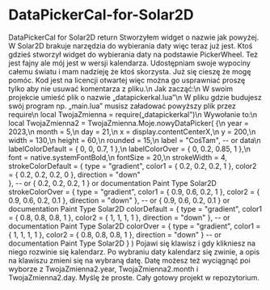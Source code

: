 # DataPickerCal-for-Solar2D
DataPickerCal for Solar2D  return
Stworzyłem widget o nazwie jak powyżej. W Solar2D brakuje narzędzia do wybierania daty więc teraz już jest. Ktoś gdzieś stworzył widget do wybierania daty na podstawie PickerWheel. Też jest fajny ale mój jest w wersji kalendarza. Udostępniam swoje wypociny całemu światu i mam nadzieję że ktoś skorzysta. Już się cieszę że mogę pomóc. Kod jest na licencji otwartej więc można go usprawniać proszę tylko aby nie usuwać komentarza z pliku.\n
Jak zacząć:\n
W swoim projekcie umieść plik o nazwie „datapickerkal.lua”\n
W pliku gdzie budujesz swój program np. „main.lua” musisz załadować powyższy plik przez require\n 
local TwojaZmienna = require(„datapickerkal”)\n
Wywołanie to:\n
local TwojaZmienna2 = TwojaZmienna.Moje.nowyDataPicker( {\n
			year = 2023,\n
			month = 5,\n
			day = 21,\n
			x = display.contentCenterX,\n
			y = 200,\n
			width = 130,\n
			height = 60,\n
			rounded = 15,\n
			label = "CośTam", -- or data\n
			labelColorDefault = { 0, 0, 0.7, 1 },\n
			labelColorOver = { 0, 0.2, 0.85, 1 },\n
			font = native.systemFontBold,\n
			fontSize = 20,\n
			strokeWidth = 4,
			strokeColorDefault = { 
				type = "gradient", 
				color1 = { 0.2, 0.2, 0.2, 1 }, 
				color2 = { 0.2, 0.2, 0.2, 0 }, 
				direction = "down"  
				}, -- or { 0.2, 0.2, 0.2, 1 } or documentation Paint Type Solar2D
			strokeColorOver = {
				type = "gradient",
				color1 = { 0.9, 0.6, 0.2, 1 },
				color2 = { 0.9, 0.6, 0.2, 0.1 },
				direction = "down"
				}, -- or { 0.9, 0.6, 0.2, 0.1 } or documentation Paint Type Solar2D
			colorDefault = {
				type = "gradient",
				color1 = { 0.8, 0.8, 0.8, 1 },
				color2 = { 1, 1, 1, 1 },
				direction = "down"
				}, -- or documentation Paint Type Solar2D 
			colorOver = {
				type = "gradient",
				color1 = { 1, 1, 1, 1 },
				color2 = { 0.8, 0.8, 0.8, 1 },
				direction = "down"
				} -- or documentation Paint Type Solar2D 
			} )
Pojawi się klawisz i gdy klikniesz na niego rozwinie się kalendarz. Po wybraniu daty kalendarz się zwinie, a opis na klawiszu zmieni się na wybraną datę. Datę możesz też wyciągnąć poi wyborze z TwojaZmienna2.year, TwojaZmienna2.month i TwojaZmienna2.day. Myślę że proste. Cały gotowy projekt w repozytorium.

